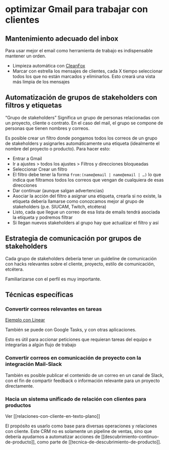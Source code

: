 # optimizar Gmail para trabajar con clientes

## Mantenimiento adecuado del inbox

Para usar mejor el email como herramienta de trabajo es indispensable mantener un orden.

- Limpieza automática con [CleanFox](https://www.cleanfox.io/)
- Marcar con estrella los mensajes de clientes, cada X tiempo seleccionar todos los que no están marcados y eliminarlos. Esto creará una vista más limpia de los mensajes

## Automatización de grupos de stakeholders con filtros y etiquetas

“Grupo de stakeholders” Significa un grupo de personas relacionadas con un proyecto, cliente o contrato. En el caso del mail, el grupo se compone de personas que tienen nombres y correos.

Es posible crear un filtro donde pongamos todos los correos de un grupo de stakeholders y asignarles automáticamente una etiqueta (idealmente el nombre del proyecto o producto). Para hacer esto:

- Entrar a Gmail
- Ir a ajustes > todos los ajustes > Filtros y direcciones bloqueadas
- Seleccionar Crear un filtro
- El filtro debe tener la forma `from:(name@email | name@email | …)` lo que indica que filtramos todos los correos que vengan de cualquiera de esas direcciones
- Dar continuar (aunque salgan advertencias)
- Asociar la acción del filtro a asignar una etiqueta, crearla si no existe, la etiqueta debería llamarse como conozcamos mejor al grupo de stakeholders (p.e. SIUCAM, Twitch, etcétera)
- Listo, cada que llegue un correo de esa lista de emails tendrá asociada la etiqueta y podremos filtrar
- Si llegan nuevos stakeholders al grupo hay que actualizar el filtro y así

## Estrategia de comunicación por grupos de stakeholders

Cada grupo de stakeholders debería tener un guideline de comunicación con hacks relevantes sobre el cliente, proyecto, estilo de comunicación, etcétera.

Familiarizarse con el perfil es muy importante.

## Técnicas específicas

### Convertir correos relevantes en tareas
[Ejemplo con Linear](https://linear.app/docs/creating-issues#create-an-issue-via-email)

También se puede con Google Tasks, y con otras aplicaciones.

Esto es útil para accionar peticiones que requieran tareas del equipo e integrarlas a algún flujo de trabajo

### Convertir correos en comunicación de proyecto con la integración Mail-Slack

También es posible publicar el contenido de un correo en un canal de Slack, con el fin de compartir feedback o información relevante para un proyecto directamente.

### Hacia un sistema unificado de relación con clientes para productos

Ver [[relaciones-con-cliente-en-texto-plano]]

El propósito es usarlo como base para diversas operaciones y relaciones con cliente. Este CRM no es solamente un pipeline de ventas, sino que debería ayudarnos a automatizar acciones de [[descubrimiento-continuo-de-producto]], como parte de [[tecnica-de-descubrimiento-de-producto]].


